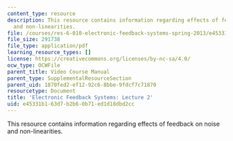 ```yaml
---
content_type: resource
description: This resource contains information regarding effects of feedback on noise
  and non-linearities.
file: /courses/res-6-010-electronic-feedback-systems-spring-2013/e45331b163d7b2b60b71ed1d18dbd2cc_MITRES_6-010S13_lec02.pdf
file_size: 291738
file_type: application/pdf
learning_resource_types: []
license: https://creativecommons.org/licenses/by-nc-sa/4.0/
ocw_type: OCWFile
parent_title: Video Course Manual
parent_type: SupplementalResourceSection
parent_uid: 1870fed2-ef12-92c6-8bbe-9fdcf7c71870
resourcetype: Document
title: 'Electronic Feedback Systems: Lecture 2'
uid: e45331b1-63d7-b2b6-0b71-ed1d18dbd2cc
---
```

This resource contains information regarding effects of feedback on noise and non-linearities.